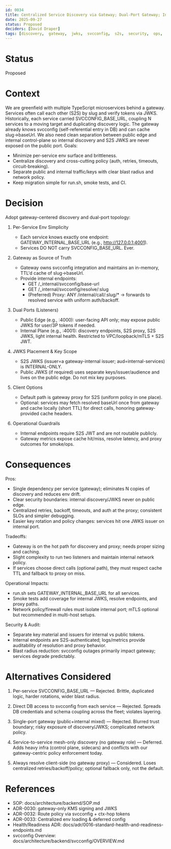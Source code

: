 ```yaml
---
id: 0034
title: Centralized Service Discovery via Gateway; Dual-Port Gateway; Internal-Only S2S JWKS
date: 2025-09-27
status: Proposed
deciders: [David Draper]
tags: [discovery,  gateway,  jwks,  svcconfig,  s2s,  security,  ops,  ports,  proxy]
---
```


# Status
Proposed

# Context
We are greenfield with multiple TypeScript microservices behind a gateway. Services often call each other (S2S) by slug and verify tokens via JWKS. Historically, each service carried SVCCONFIG_BASE_URL, coupling N services to a moving target and duplicating discovery logic. The gateway already knows svcconfig (self-referential entry in DB) and can cache slug→baseUrl. We also need clean separation between public edge and internal control-plane so internal discovery and S2S JWKS are never exposed on the public port. Goals:
- Minimize per-service env surface and brittleness.
- Centralize discovery and cross-cutting policy (auth, retries, timeouts, circuit-breaking).
- Separate public and internal traffic/keys with clear blast radius and network policy.
- Keep migration simple for run.sh, smoke tests, and CI.

# Decision
Adopt gateway-centered discovery and dual-port topology:
1) Per-Service Env Simplicity
   - Each service knows exactly one endpoint: GATEWAY_INTERNAL_BASE_URL (e.g., http://127.0.0.1:4001).
   - Services DO NOT carry SVCCONFIG_BASE_URL. Ever.

2) Gateway as Source of Truth
   - Gateway owns svcconfig integration and maintains an in-memory, TTL'd cache of slug→baseUrl.
   - Provide internal endpoints:
     - GET /_internal/svcconfig/base-url
     - GET /_internal/svcconfig/resolve/:slug
     - (Preferred) Proxy: ANY /internal/call/:slug/* → forwards to resolved service with uniform auth/backoff.

3) Dual Ports (Listeners)
   - Public Edge (e.g., :4000): user-facing API only; may expose public JWKS for user/3P tokens if needed.
   - Internal Plane (e.g., :4001): discovery endpoints, S2S proxy, S2S JWKS, light internal health. Restricted to VPC/loopback/mTLS + S2S JWT.

4) JWKS Placement & Key Scope
   - S2S JWKS (issuer=a gateway-internal issuer; aud=internal-services) is INTERNAL-ONLY.
   - Public JWKS (if required) uses separate keys/issuer/audience and lives on the public edge. Do not mix key purposes.

5) Client Options
   - Default path is gateway proxy for S2S (uniform policy in one place).
   - Optional: services may fetch resolved baseUrl once from gateway and cache locally (short TTL) for direct calls, honoring gateway-provided cache headers.

6) Operational Guardrails
   - Internal endpoints require S2S JWT and are not routable publicly.
   - Gateway metrics expose cache hit/miss, resolve latency, and proxy outcomes for smoke/ops.

# Consequences
Pros:
- Single dependency per service (gateway); eliminates N copies of discovery and reduces env drift.
- Clear security boundaries: internal discovery/JWKS never on public edge.
- Centralized retries, backoff, timeouts, and auth at the proxy; consistent SLOs and simpler debugging.
- Easier key rotation and policy changes: services hit one JWKS issuer on internal port.

Tradeoffs:
- Gateway is on the hot path for discovery and proxy; needs proper sizing and caching.
- Slight complexity to run two listeners and maintain internal network policy.
- If services choose direct calls (optional path), they must respect cache TTL and fallback to proxy on miss.

Operational Impacts:
- run.sh sets GATEWAY_INTERNAL_BASE_URL for all services.
- Smoke tests add coverage for internal JWKS, resolve endpoints, and proxy paths.
- Network policy/firewall rules must isolate internal port; mTLS optional but recommended in multi-host setups.

Security & Audit:
- Separate key material and issuers for internal vs public tokens.
- Internal endpoints are S2S-authenticated; logs/metrics provide auditability of resolution and proxy behavior.
- Blast radius reduction: svcconfig outages primarily impact gateway; services degrade predictably.

# Alternatives Considered
1) Per-service SVCCONFIG_BASE_URL — Rejected.
   Brittle, duplicated logic, harder rotations, wider blast radius.

2) Direct DB access to svcconfig from each service — Rejected.
   Spreads DB credentials and schema coupling across the fleet; violates layering.

3) Single-port gateway (public+internal mixed) — Rejected.
   Blurred trust boundary; risky exposure of discovery/JWKS; complicated network policy.

4) Service-to-service mesh-only discovery (no gateway role) — Deferred.
   Adds heavy infra (control plane, sidecars) and conflicts with our gateway-centric policy enforcement today.

5) Always resolve client-side (no gateway proxy) — Considered.
   Loses centralized retries/backoff/policy; optional fallback only, not the default.

# References
- SOP: docs/architecture/backend/SOP.md
- ADR-0030: gateway-only KMS signing and JWKS
- ADR-0032: Route policy via svcconfig + ctx-hop tokens
- ADR-0033: Centralized env loading & deferred config
- Health/Readiness ADR: docs/adr/0016-standard-health-and-readiness-endpoints.md
- svcconfig Overview: docs/architecture/backend/svcconfig/OVERVIEW.md
